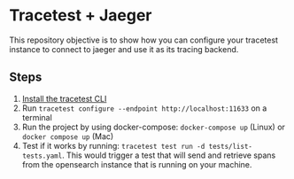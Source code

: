 # Tracetest + Jaeger

This repository objective is to show how you can configure your tracetest instance to connect to jaeger and use it as its tracing backend.

## Steps

1. [Install the tracetest CLI](https://docs.tracetest.io/installing/)
2. Run `tracetest configure --endpoint http://localhost:11633` on a terminal
3. Run the project by using docker-compose: `docker-compose up` (Linux) or `docker compose up` (Mac)
4. Test if it works by running: `tracetest test run -d tests/list-tests.yaml`. This would trigger a test that will send and retrieve spans from the opensearch instance that is running on your machine.
